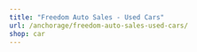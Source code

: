 ```yaml
---
title: "Freedom Auto Sales - Used Cars"
url: /anchorage/freedom-auto-sales-used-cars/
shop: car
---
```

